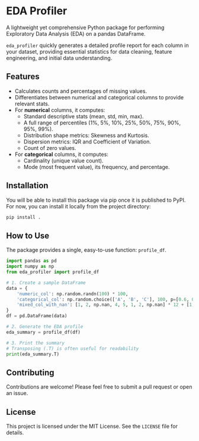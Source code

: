 # EDA Profiler

A lightweight yet comprehensive Python package for performing Exploratory Data Analysis (EDA) on a pandas DataFrame.

`eda_profiler` quickly generates a detailed profile report for each column in your dataset, providing essential statistics for data cleaning, feature engineering, and initial data understanding.

## Features

-   Calculates counts and percentages of missing values.
-   Differentiates between numerical and categorical columns to provide relevant stats.
-   For **numerical** columns, it computes:
    -   Standard descriptive stats (mean, std, min, max).
    -   A full range of percentiles (1%, 5%, 10%, 25%, 50%, 75%, 90%, 95%, 99%).
    -   Distribution shape metrics: Skewness and Kurtosis.
    -   Dispersion metrics: IQR and Coefficient of Variation.
    -   Count of zero values.
-   For **categorical** columns, it computes:
    -   Cardinality (unique value count).
    -   Mode (most frequent value), its frequency, and percentage.

## Installation

You will be able to install this package via pip once it is published to PyPI. For now, you can install it locally from the project directory:

```bash
pip install .
```

## How to Use

The package provides a single, easy-to-use function: `profile_df`.

```python
import pandas as pd
import numpy as np
from eda_profiler import profile_df

# 1. Create a sample DataFrame
data = {
    'numeric_col': np.random.randn(100) * 100,
    'categorical_col': np.random.choice(['A', 'B', 'C'], 100, p=[0.6, 0.3, 0.1]),
    'mixed_col_with_nan': [1, 2, np.nan, 4, 5, 1, 2, np.nan] * 12 + [1,2,np.nan, 4]
}
df = pd.DataFrame(data)

# 2. Generate the EDA profile
eda_summary = profile_df(df)

# 3. Print the summary
# Transposing (.T) is often useful for readability
print(eda_summary.T)

```

## Contributing

Contributions are welcome! Please feel free to submit a pull request or open an issue.

## License

This project is licensed under the MIT License. See the `LICENSE` file for details.
